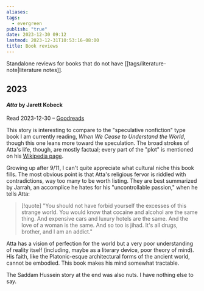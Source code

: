 ```yaml
---
aliases: 
tags:
  - evergreen
publish: "true"
date: 2023-12-30 09:12
lastmod: 2023-12-31T10:53:16-08:00
title: Book reviews
---
```

Standalone reviews for books that do not have [[tags/literature-note|literature notes]].
## 2023
#### *Atta* by Jarett Kobeck

Read 2023-12-30 – [Goodreads](https://www.goodreads.com/review/show/6094187241) 

This story is interesting to compare to the "speculative nonfiction" type book I am currently reading, _When We Cease to Understand the World_, though this one leans more toward the speculation. The broad strokes of Atta's life, though, are mostly factual; every part of the "plot" is mentioned on his [Wikipedia page](https://en.wikipedia.org/wiki/Mohamed_Atta).

Growing up after 9/11, I can't quite appreciate what cultural niche this book fills. The most obvious point is that Atta's religious fervor is riddled with contradictions, way too many to be worth listing. They are best summarized by Jarrah, an accomplice he hates for his "uncontrollable passion," when he tells Atta:

> [!quote]
> "You should not have forbid yourself the excesses of this strange world. You would know that cocaine and alcohol are the same thing. And expensive cars and luxury hotels are the same. And the love of a woman is the same. And so too is jihad. It's all drugs, brother, and I am an addict."

Atta has a vision of perfection for the world but a very poor understanding of reality itself (including, maybe as a literary device, poor theory of mind). His faith, like the Platonic-esque architectural forms of the ancient world, cannot be embodied. This book makes his mind somewhat tractable.

The Saddam Hussein story at the end was also nuts. I have nothing else to say.